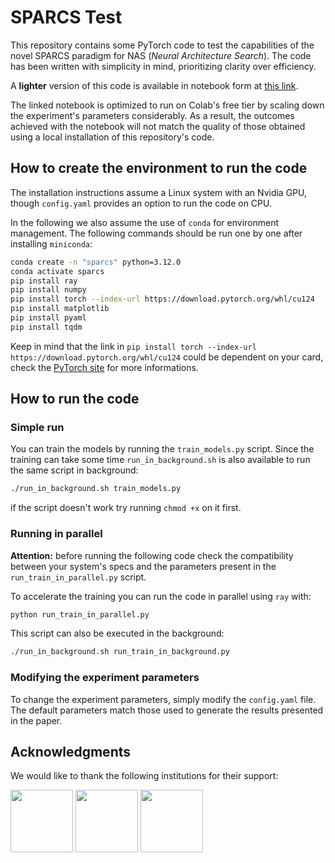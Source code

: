 # SPARCS Test

This repository contains some PyTorch code to test the capabilities of the novel SPARCS paradigm for NAS (*Neural Architecture Search*). The code has been written with simplicity in mind, prioritizing clarity over efficiency.

A **lighter** version of this code is available in notebook form at [this link](https://colab.research.google.com/drive/1PJeW-4dCKZ9oDNq8t3-yHUsZdGbOJF2y?usp=sharing).

The linked notebook is optimized to run on Colab's free tier by scaling down the experiment's parameters considerably. As a result, the outcomes achieved with the notebook will not match the quality of those obtained using a local installation of this repository's code.

## How to create the environment to run the code

The installation instructions assume a Linux system with an Nvidia GPU, though `config.yaml` provides an option to run the code on CPU.

In the following we also assume the use of `conda` for environment management. The following commands should be run one by one after installing `miniconda`:

```bash
conda create -n "sparcs" python=3.12.0
conda activate sparcs
pip install ray
pip install numpy
pip install torch --index-url https://download.pytorch.org/whl/cu124
pip install matplotlib
pip install pyaml
pip install tqdm
```

Keep in mind that the link in `pip install torch --index-url https://download.pytorch.org/whl/cu124` could be dependent on your card, check the [PyTorch site](https://pytorch.org/) for more informations.

## How to run the code

### Simple run

You can train the models by running the `train_models.py` script. Since the training can take some time `run_in_background.sh` is also available to run the same script in background:

```bash
./run_in_background.sh train_models.py
```

if the script doesn't work try running `chmod +x` on it first.

### Running in parallel

**Attention:** before running the following code check the compatibility between your system's specs and the parameters present in the `run_train_in_parallel.py` script.

To accelerate the training you can run the code in parallel using `ray` with:

```bash
python run_train_in_parallel.py
```

This script can also be executed in the background:

```bash
./run_in_background.sh run_train_in_background.py
```

### Modifying the experiment parameters

To change the experiment parameters, simply modify the `config.yaml` file. The default parameters match those used to generate the results presented in the paper.

## Acknowledgments

We would like to thank the following institutions for their support:

<p float="left">
    <a href="https://www.unifi.it/en"><img src="https://upload.wikimedia.org/wikipedia/commons/b/b4/Logo_unifi.jpg" height="100" /></a>
    <a href="https://home.infn.it/en/"><img src="https://home.infn.it/images/news/LOGO_INFN_NEWS_sito.jpg" height="100" /></a>
    <a href="https://next-generation-eu.europa.eu/index_en"><img src="https://commission.europa.eu/sites/default/files/styles/oe_theme_medium_no_crop/public/2022-11/next_gen_eu_logo_210611_360_2403.jpg?itok=kITbDc5L" height="100" /></a>
</p>
